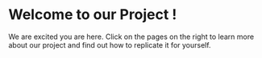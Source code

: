 # Welcome to our Project !

We are excited you are here. Click on the pages on the right to learn more about our project and find out how to replicate it for yourself. 